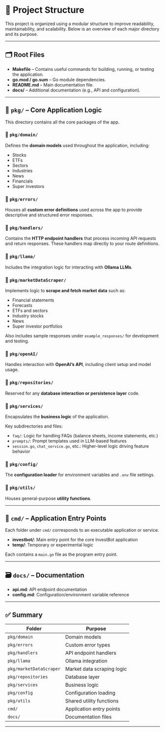 # 📁 Project Structure

This project is organized using a modular structure to improve readability, maintainability, and scalability. Below is an overview of each major directory and its purpose.

---

## 🗂 Root Files

- **Makefile** – Contains useful commands for building, running, or testing the application.
- **go.mod / go.sum** – Go module dependencies.
- **README.md** – Main documentation file.
- **docs/** – Additional documentation (e.g., API and configuration).

---

## 🧠 `pkg/` – Core Application Logic

This directory contains all the core packages of the app.

### 🔹 `pkg/domain/`
Defines the **domain models** used throughout the application, including:

- Stocks
- ETFs
- Sectors
- Industries
- News
- Financials
- Super investors

### 🔹 `pkg/errors/`
Houses all **custom error definitions** used across the app to provide descriptive and structured error responses.

### 🔹 `pkg/handlers/`
Contains the **HTTP endpoint handlers** that process incoming API requests and return responses. These handlers map directly to your route definitions.

### 🔹 `pkg/llama/`
Includes the integration logic for interacting with **Ollama LLMs**.

### 🔹 `pkg/marketDataScraper/`
Implements logic to **scrape and fetch market data** such as:

- Financial statements
- Forecasts
- ETFs and sectors
- Industry stocks
- News
- Super investor portfolios

Also includes sample responses under `example_responses/` for development and testing.

### 🔹 `pkg/openAI/`
Handles interaction with **OpenAI’s API**, including client setup and model usage.

### 🔹 `pkg/repositories/`
Reserved for any **database interaction or persistence layer** code.

### 🔹 `pkg/services/`
Encapsulates the **business logic** of the application.

Key subdirectories and files:

- `faq/`: Logic for handling FAQs (balance sheets, income statements, etc.)
- `prompts/`: Prompt templates used in LLM-based features
- `session.go`, `chat_service.go`, etc.: Higher-level logic driving feature behavior

### 🔹 `pkg/config/`
The **configuration loader** for environment variables and `.env` file settings.

### 🔹 `pkg/utils/`
Houses general-purpose **utility functions**.

---

## 🚀 `cmd/` – Application Entry Points

Each folder under `cmd/` corresponds to an executable application or service.

- **investbot/**: Main entry point for the core InvestBot application
- **temp/**: Temporary or experimental logic

Each contains a `main.go` file as the program entry point.

---

## 🗃 `docs/` – Documentation

- **api.md**: API endpoint documentation
- **config.md**: Configuration/environment variable reference

---

## ✅ Summary

| Folder                | Purpose                                        |
|-----------------------|------------------------------------------------|
| `pkg/domain`          | Domain models                                  |
| `pkg/errors`          | Custom error types                             |
| `pkg/handlers`        | API endpoint handlers                          |
| `pkg/llama`           | Ollama integration                             |
| `pkg/marketDataScraper`| Market data scraping logic                    |
| `pkg/repositories`    | Database layer                                 |
| `pkg/services`        | Business logic                                 |
| `pkg/config`          | Configuration loading                          |
| `pkg/utils`           | Shared utility functions                       |
| `cmd/`                | Application entry points                       |
| `docs/`               | Documentation files                            |

---
